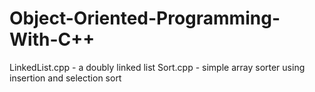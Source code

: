 # Object-Oriented-Programming-With-C++
LinkedList.cpp - a doubly linked list
Sort.cpp - simple array sorter using insertion and selection sort
